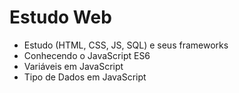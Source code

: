 # Estudo Web
- Estudo (HTML, CSS, JS, SQL) e seus frameworks
- Conhecendo o JavaScript ES6
- Variáveis em JavaScript
- Tipo de Dados em JavaScript